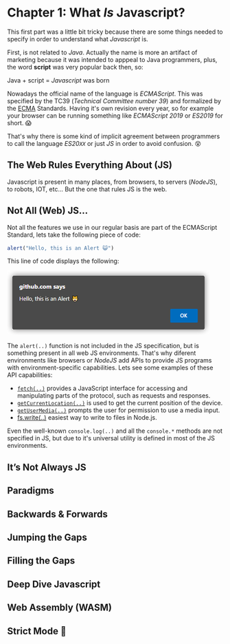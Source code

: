 # Chapter 1: What _Is_ Javascript?

This first part was a little bit tricky because there are some things needed to specify in order to understand what _Javascript_ is.

First, is not related to _Java_. Actually the name is more an artifact of marketing because it was intended to apppeal to Java programmers, plus, the word **script** was very popular back then, so:  

Java + script = _Javascript_ was born

Nowadays the official name of the language is _ECMAScript_. This was specified by the TC39 (_Technical Committee number 39_) and formalized by the [ECMA](https://www.ecma-international.org/) Standards. Having it's own revision every year, so for example  your browser can be running something like _ECMAScript 2019_ or _ES2019_ for short. 😱

That's why there is some kind of implicit agreement between programmers to call the language _ES20`XX`_ or just _JS_ in order to avoid confusion. 😵

## The Web Rules Everything About (JS)

Javascript is present in many places, from browsers, to servers (_NodeJS_), to robots, IOT, etc... But the one that rules JS is the web.


## Not All (Web) JS…

Not all the features we use in our regular basis are part of the ECMAScript Standard, lets take the following piece of code:

```javascript
alert("Hello, this is an Alert 😺")
```
This line of code displays the following:

![](../assets/images/alert2.png)

The `alert(..)` function is not included in the JS specification, but is something present in all web JS environments. That's why diferent environments like browsers or _NodeJS_ add APIs to provide JS programs with environment-specific capabilities. Lets see some examples of these API capabilities:

* [`fetch(..)`](https://developer.mozilla.org/en-US/docs/Web/API/Fetch_API/Using_Fetch) provides a JavaScript interface for accessing and manipulating parts of the protocol, such as requests and responses.
* [`getCurrentLocation(..)`](https://developer.mozilla.org/en-US/docs/Web/API/Geolocation/getCurrentPosition) is used to get the current position of the device.
* [`getUserMedia(..)`](https://developer.mozilla.org/en-US/docs/Web/API/MediaDevices/getUserMedia) prompts the user for permission to use a media input.
* [fs.write(..)](https://nodejs.dev/en/learn/writing-files-with-nodejs/) easiest way to write to files in Node.js.

Even the well-known `console.log(..)` and all the `console.*` methods are not specified in JS, but due to it's universal utility is defined in most of the JS environments.

## It’s Not Always JS

## Paradigms 

## Backwards & Forwards

## Jumping the Gaps

## Filling the Gaps

## Deep Dive Javascript

## Web Assembly (WASM)

## Strict Mode 🤨